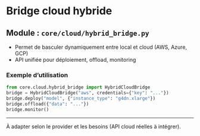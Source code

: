 # Bridge cloud hybride

## Module : `core/cloud/hybrid_bridge.py`
- Permet de basculer dynamiquement entre local et cloud (AWS, Azure, GCP)
- API unifiée pour déploiement, offload, monitoring

### Exemple d’utilisation
```python
from core.cloud.hybrid_bridge import HybridCloudBridge
bridge = HybridCloudBridge("aws", credentials={"key": "..."})
bridge.deploy("model", {"instance_type": "g4dn.xlarge"})
bridge.offload({"data": "..."})
bridge.monitor()
```

---
À adapter selon le provider et les besoins (API cloud réelles à intégrer).
